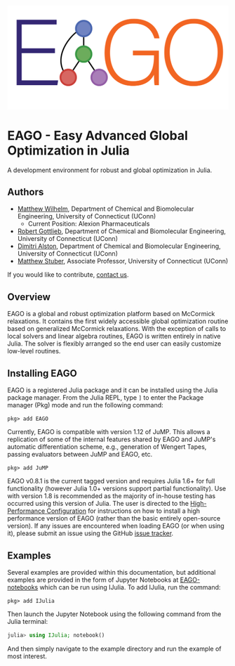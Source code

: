 
![Logo](Logo.png)

# EAGO - Easy Advanced Global Optimization in Julia

A development environment for robust and global optimization in Julia.

## Authors

- [Matthew Wilhelm](https://psor.uconn.edu/person/matthew-wilhelm/), Department of Chemical and Biomolecular Engineering, University of Connecticut (UConn)
  - Current Position: Alexion Pharmaceuticals
- [Robert Gottlieb](https://psor.uconn.edu/person/robert-gottlieb/), Department of Chemical and Biomolecular Engineering, University of Connecticut (UConn)
- [Dimitri Alston](https://psor.uconn.edu/person/dimitri-alston/), Department of Chemical and Biomolecular Engineering, University of Connecticut (UConn)
- [Matthew Stuber](https://chemical-biomolecular.engr.uconn.edu/person/matthew-stuber/), Associate Professor, University of Connecticut (UConn)

If you would like to contribute, [contact us](https://psorlab.github.io/EAGO.jl/stable/dev/contributing/).

## Overview

EAGO is a global and robust optimization platform based on McCormick relaxations. It contains the first widely accessible global optimization routine based on generalized McCormick relaxations. With the exception of calls to local solvers and linear algebra routines, EAGO is written entirely in native Julia. The solver is flexibly arranged so the end user can easily customize low-level routines.

## Installing EAGO

EAGO is a registered Julia package and it can be installed using the Julia package manager.
From the Julia REPL, type `]` to enter the Package manager (Pkg) mode and run the following command:

```jldoctest
pkg> add EAGO
```

Currently, EAGO is compatible with version 1.12 of JuMP. This allows a replication of some of the internal features shared by EAGO and JuMP's automatic differentiation scheme, e.g., generation of Wengert Tapes, passing evaluators between JuMP and EAGO, etc.

```jldoctest
pkg> add JuMP
```

EAGO v0.8.1 is the current tagged version and requires Julia 1.6+ for full functionality (however Julia 1.0+ versions support partial functionality). Use with version 1.8 is recommended as the majority of in-house testing has occurred using this version of Julia. The user is directed to the [High-Performance Configuration](https://psorlab.github.io/EAGO.jl/optimizer/high_performance/) for instructions on how to install a high performance version of EAGO (rather than the basic entirely open-source version).
If any issues are encountered when loading EAGO (or when using it), please submit an issue using the GitHub [issue tracker](https://github.com/PSORLab/EAGO.jl/issues).

## Examples

Several examples are provided within this documentation, but additional examples are provided in the form of Jupyter Notebooks at [EAGO-notebooks](https://github.com/PSORLab/EAGO-notebooks) which can be run using IJulia. To add IJulia, run the command:

```jldoctest
pkg> add IJulia
```
Then launch the Jupyter Notebook using the following command from the Julia terminal:

```julia
julia> using IJulia; notebook()
```

And then simply navigate to the example directory and run the example of most interest.

